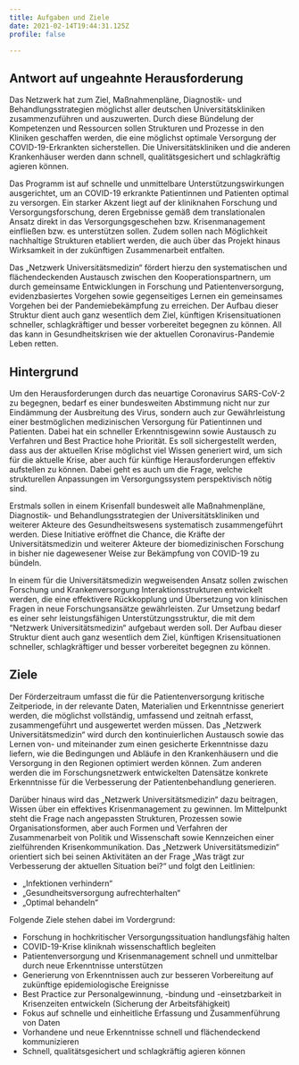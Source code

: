 ```yaml
---
title: Aufgaben und Ziele
date: 2021-02-14T19:44:31.125Z
profile: false

---
```




<!--more-->

## Antwort auf ungeahnte Herausforderung

Das Netzwerk hat zum Ziel, Maßnahmenpläne, Diagnostik- und Behandlungsstrategien möglichst aller deutschen Universitätskliniken zusammenzuführen und auszuwerten. Durch diese Bündelung der Kompetenzen und Ressourcen sollen Strukturen und Prozesse in den Kliniken geschaffen werden, die eine möglichst optimale Versorgung der COVID-19-Erkrankten sicherstellen. Die Universitätskliniken und die anderen Krankenhäuser werden dann schnell, qualitätsgesichert und schlagkräftig agieren können. 

Das Programm ist auf schnelle und unmittelbare Unterstützungswirkungen ausgerichtet, um an COVID-19 erkrankte Patientinnen und Patienten optimal zu versorgen. Ein starker Akzent liegt auf der kliniknahen Forschung und Versorgungsforschung, deren Ergebnisse gemäß dem translationalen Ansatz direkt in das Versorgungsgeschehen bzw. Krisenmanagement einfließen bzw. es unterstützen sollen. Zudem sollen nach Möglichkeit nachhaltige Strukturen etabliert werden, die auch über das Projekt hinaus Wirksamkeit in der zukünftigen Zusammenarbeit entfalten.

Das „Netzwerk Universitätsmedizin“ fördert hierzu den systematischen und flächendeckenden Austausch zwischen den Kooperationspartnern, um durch gemeinsame Entwicklungen in Forschung und Patientenversorgung, evidenzbasiertes Vorgehen sowie gegenseitiges Lernen ein gemeinsames Vorgehen bei der Pandemiebekämpfung zu erreichen. Der Aufbau dieser Struktur dient auch ganz wesentlich dem Ziel, künftigen Krisensituationen schneller, schlagkräftiger und besser vorbereitet begegnen zu können. All das kann in Gesundheitskrisen wie der aktuellen Coronavirus-Pandemie Leben retten.
 
## Hintergrund

Um den Herausforderungen durch das neuartige Coronavirus SARS-CoV-2 zu begegnen, bedarf es einer bundesweiten Abstimmung nicht nur zur Eindämmung der Ausbreitung des Virus, sondern auch zur Gewährleistung einer bestmöglichen medizinischen Versorgung für Patientinnen und Patienten. Dabei hat ein schneller Erkenntnisgewinn sowie Austausch zu Verfahren und Best Practice hohe Priorität. Es soll sichergestellt werden, dass aus der aktuellen Krise möglichst viel Wissen generiert wird, um sich für die aktuelle Krise, aber auch für künftige Herausforderungen effektiv aufstellen zu können. Dabei geht es auch um die Frage, welche strukturellen Anpassungen im Versorgungssystem perspektivisch nötig sind.

Erstmals sollen in einem Krisenfall bundesweit alle Maßnahmenpläne, Diagnostik- und Behandlungsstrategien der Universitätskliniken und weiterer Akteure des Gesundheitswesens systematisch zusammengeführt werden. Diese Initiative eröffnet die Chance, die Kräfte der Universitätsmedizin und weiterer Akteure der biomedizinischen Forschung in bisher nie dagewesener Weise zur Bekämpfung von COVID-19 zu bündeln.

In einem für die Universitätsmedizin wegweisenden Ansatz sollen zwischen Forschung und Krankenversorgung Interaktionsstrukturen entwickelt werden, die eine effektivere Rückkopplung und Übersetzung von klinischen Fragen in neue Forschungsansätze gewährleisten. Zur Umsetzung bedarf es einer sehr leistungsfähigen Unterstützungsstruktur, die mit dem “Netzwerk Universitätsmedizin“ aufgebaut werden soll. Der Aufbau dieser Struktur dient auch ganz wesentlich dem Ziel, künftigen Krisensituationen schneller, schlagkräftiger und besser vorbereitet begegnen zu können.
 
## Ziele

Der Förderzeitraum umfasst die für die Patientenversorgung kritische Zeitperiode, in der relevante Daten, Materialien und Erkenntnisse generiert werden, die möglichst vollständig, umfassend und zeitnah erfasst, zusammengeführt und ausgewertet werden müssen. Das „Netzwerk Universitätsmedizin“ wird durch den kontinuierlichen Austausch sowie das Lernen von- und miteinander zum einen gesicherte Erkenntnisse dazu liefern, wie die Bedingungen und Abläufe in den Krankenhäusern und die Versorgung in den Regionen optimiert werden können. Zum anderen werden die im Forschungsnetzwerk entwickelten Datensätze konkrete Erkenntnisse für die Verbesserung der Patientenbehandlung generieren.

Darüber hinaus wird das „Netzwerk Universitätsmedizin“ dazu beitragen, Wissen über ein effektives Krisenmanagement zu gewinnen. Im Mittelpunkt steht die Frage nach angepassten Strukturen, Prozessen sowie Organisationsformen, aber auch Formen und Verfahren der Zusammenarbeit von Politik und Wissenschaft sowie Kennzeichen einer zielführenden Krisenkommunikation. Das „Netzwerk Universitätsmedizin“ orientiert sich bei seinen Aktivitäten an der Frage „Was trägt zur Verbesserung der aktuellen Situation bei?“ und folgt den Leitlinien:

- „Infektionen verhindern“
- „Gesundheitsversorgung aufrechterhalten“
- „Optimal behandeln“
 
Folgende Ziele stehen dabei im Vordergrund: 

- Forschung in hochkritischer Versorgungssituation handlungsfähig halten
- COVID-19-Krise kliniknah wissenschaftlich begleiten 
- Patientenversorgung und Krisenmanagement schnell und unmittelbar durch neue Erkenntnisse unterstützen
- Generierung von Erkenntnissen auch zur besseren Vorbereitung auf zukünftige epidemiologische Ereignisse
- Best Practice zur Personalgewinnung, -bindung und -einsetzbarkeit in Krisenzeiten entwickeln (Sicherung der Arbeitsfähigkeit)
- Fokus auf schnelle und einheitliche Erfassung und Zusammenführung von Daten
- Vorhandene und neue Erkenntnisse schnell und flächendeckend kommunizieren
- Schnell, qualitätsgesichert und schlagkräftig agieren können 

